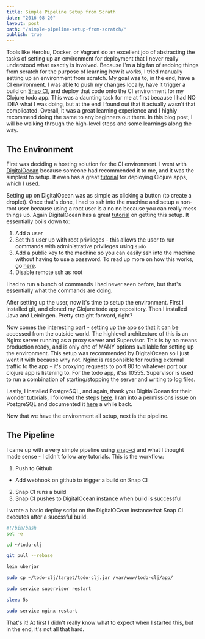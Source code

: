 ```yaml
---
title: Simple Pipeline Setup from Scrath
date: "2016-08-20"
layout: post
path: "/simple-pipeline-setup-from-scratch/"
publish: true
---
```


Tools like Heroku, Docker, or Vagrant do an excellent job of abstracting the tasks of setting up an environment for deployment that I never really understood what exactly is involved. Because I'm a big fan of redoing things from scratch for the purpose of learning how it works, I tried manually setting up an environment from scratch. My goal was to, in the end, have a CI environment. I was able to push my changes locally, have it trigger a build on [Snap CI](https://snap-ci.com/), and deploy that code onto the CI environment for my Clojure todo app. This was a daunting task for me at first because I had NO IDEA what I was doing, but at the end I found out that it actually wasn't that complicated. Overall, it was a great learning experience and I highly recommend doing the same to any beginners out there. In this blog post, I will be walking through the high-level steps and some learnings along the way.

## The Environment

First was deciding a hosting solution for the CI environment. I went with [DigitalOcean](https://www.digitalocean.com/) because someone had recommended it to me, and it was the simplest to setup. It even has a great [tutorial](https://www.digitalocean.com/community/tutorials/how-to-deploy-a-clojure-web-application-on-ubuntu-14-04) for deploying Clojure apps, which I used.

Setting up on DigitalOcean was as simple as clicking a button (to create a droplet). Once that's done, I had to ssh into the machine and setup a non-root user because using a root user is a no no because you can really mess things up. Again DigitalOcean has a great [tutorial](https://www.digitalocean.com/community/tutorials/how-to-deploy-a-clojure-web-application-on-ubuntu-14-04) on getting this setup. It essentially boils down to:

1. Add a user
2. Set this user up with root privileges - this allows the user to run commands with administrative privileges using `sudo`
3. Add a public key to the machine so you can easily ssh into the machine without having to use a password. To read up more on how this works, go [here](https://www.digitalocean.com/community/tutorials/how-to-configure-ssh-key-based-authentication-on-a-linux-server).
4. Disable remote ssh as root

I had to run a bunch of commands I had never seen before, but that's essentially what the commands are doing.

After setting up the user, now it's time to setup the environment. First I installed git, and cloned my Clojure todo app repository. Then I installed Java and Leiningen. Pretty straight forward, right?

Now comes the interesting part - setting up the app so that it can be accessed from the outside world. The highlevel architecture of this is an Nginx server running as a proxy server and Supervisor. This is by no means production ready, and is only one of MANY options available for setting up the environment. This setup was recommended by DigitalOcean so I just went it with because why not. Nginx is responsible for routing external traffic to the app - it's proxying requests to port 80 to whatever port our clojure app is listening to. For the todo app, it'ss 10555. Supervisor is used to run a combination of starting/stopping the server and writing to log files.

Lastly, I installed PostgreSQL, and again, thank you DigitialOcean for their wonder tutorials, I followed the steps [here](https://www.digitalocean.com/community/tutorials/how-to-install-and-use-postgresql-on-ubuntu-14-04). I ran into a permissions issue on PostgreSQL and documented it [here](/postgresql-permissions/) a while back.

Now that we have the environment all setup, next is the pipeline.

## The Pipeline

I came up with a very simple pipeline using [snap-ci](https://snap-ci.com/) and what I thought made sense - I didn't follow any tutorials. This is the workflow:

1. Push to Github
 - Add webhook on github to trigger a build on Snap CI
2. Snap CI runs a build
3. Snap CI pushes to DigitalOcean instance when build is successful

I wrote a basic deploy script on the DigitalOCean instancethat Snap CI executes after a succssful build.

```bash
#!/bin/bash
set -e

cd ~/todo-clj

git pull --rebase

lein uberjar

sudo cp ~/todo-clj/target/todo-clj.jar /var/www/todo-clj/app/

sudo service supervisor restart

sleep 5s

sudo service nginx restart
```

That's it! At first I didn't really know what to expect when I started this, but in the end, it's not all that hard.
